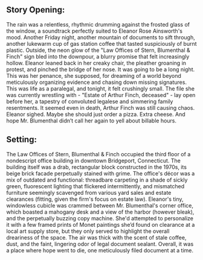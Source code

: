 ## Story Opening:

The rain was a relentless, rhythmic drumming against the frosted glass of the window, a soundtrack perfectly suited to Eleanor Rose Ainsworth's mood. Another Friday night, another mountain of documents to sift through, another lukewarm cup of gas station coffee that tasted suspiciously of burnt plastic. Outside, the neon glow of the "Law Offices of Stern, Blumenthal & Finch" sign bled into the downpour, a blurry promise that felt increasingly hollow. Eleanor leaned back in her creaky chair, the pleather groaning in protest, and pinched the bridge of her nose. It was going to be a long night. This was her penance, she supposed, for dreaming of a world beyond meticulously organizing evidence and chasing down missing signatures. This was life as a paralegal, and tonight, it felt crushingly small. The file she was currently wrestling with - "Estate of Arthur Finch, deceased" - lay open before her, a tapestry of convoluted legalese and simmering family resentments. It seemed even in death, Arthur Finch was still causing chaos. Eleanor sighed. Maybe she should just order a pizza. Extra cheese. And hope Mr. Blumenthal didn’t call her again to yell about billable hours.

## Setting:

The Law Offices of Stern, Blumenthal & Finch occupied the third floor of a nondescript office building in downtown Bridgeport, Connecticut. The building itself was a drab, rectangular block constructed in the 1970s, its beige brick facade perpetually stained with grime. The office's décor was a mix of outdated and functional: threadbare carpeting in a shade of sickly green, fluorescent lighting that flickered intermittently, and mismatched furniture seemingly scavenged from various yard sales and estate clearances (fitting, given the firm's focus on estate law). Eleanor's tiny, windowless cubicle was crammed between Mr. Blumenthal's corner office, which boasted a mahogany desk and a view of the harbor (however bleak), and the perpetually buzzing copy machine. She'd attempted to personalize it with a few framed prints of Monet paintings she’d found on clearance at a local art supply store, but they only served to highlight the overall dreariness of the space. The air was thick with the scent of stale coffee, dust, and the faint, lingering odor of legal document sealant. Overall, it was a place where hope went to die, one meticulously filed document at a time.
